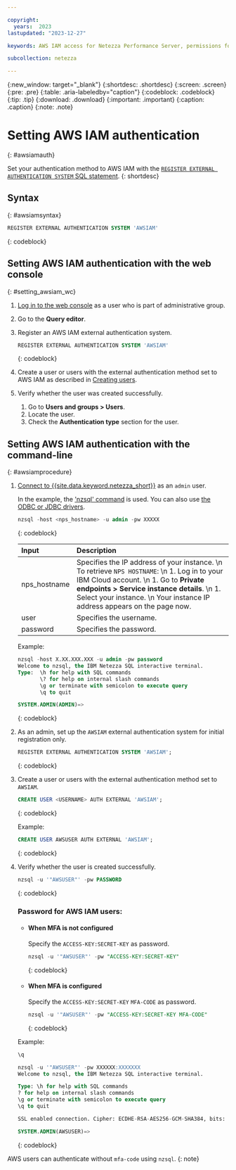 ```yaml
---

copyright:
  years:  2023
lastupdated: "2023-12-27"

keywords: AWS IAM access for Netezza Performance Server, permissions for Netezza Performance Server, identity and access management for Netezza Performance Server, roles for Netezza Performance Server, actions for Netezza Performance Server, assigning access for Netezza Performance Server

subcollection: netezza

---
```


{:new_window: target="_blank"}
{:shortdesc: .shortdesc}
{:screen: .screen}
{:pre: .pre}
{:table: .aria-labeledby="caption"}
{:codeblock: .codeblock}
{:tip: .tip}
{:download: .download}
{:important: .important}
{:caption: .caption}
{:note: .note}

# Setting AWS IAM authentication
{: #awsiamauth}

Set your authentication method to AWS IAM with the [`REGISTER EXTERNAL AUTHENTICATION SYSTEM` SQL statement](https://www.ibm.com/docs/en/netezza?topic=reference-register-external-authentication).
{: shortdesc}

## Syntax
{: #awsiamsyntax}

```sql
REGISTER EXTERNAL AUTHENTICATION SYSTEM 'AWSIAM'
```
{: codeblock}

## Setting AWS IAM authentication with the web console
{: #setting_awsiam_wc}

1. [Log in to the web console](/docs/netezza?topic=netezza-getstarted-console) as a user who is part of administrative group.
1. Go to the **Query editor**.
1. Register an AWS IAM external authentication system.

    ```sql
    REGISTER EXTERNAL AUTHENTICATION SYSTEM 'AWSIAM'
    ```
    {: codeblock}

1. Create a user or users with the external authentication method set to AWS IAM as described in [Creating users](/docs/netezza?topic=netezza-users-groups#create-users).
1. Verify whether the user was created successfully.

   1. Go to **Users and groups > Users**.
   1. Locate the user.
   1. Check the **Authentication type** section for the user.

## Setting AWS IAM authentication with the command-line
{: #awsiamprocedure}

1. [Connect to {{site.data.keyword.netezza_short}}](/docs/netezza?topic=netezza-connecting-overview) as an `admin` user.

   In the example, the ['nzsql' command](https://www.ibm.com/docs/en/netezza?topic=anpssbun-log-2) is used. You can also use [the ODBC or JDBC drivers](https://www.ibm.com/docs/en/netezza?topic=dls-overview-odbc-jdbc-ole-db-net-go-driver-3).

    ```sql
    nzsql -host <nps_hostname> -u admin -pw XXXXX
    ```
    {: codeblock}

   | Input          | Description |
   | :-----------   | :---------- |
   | nps_hostname    | Specifies the IP address of your instance.  \n To retrieve `NPS HOSTNAME`:  \n 1. Log in to your IBM Cloud account. \n 1. Go to **Private endpoints > Service instance details**. \n 1. Select your instance.  \n Your instance IP address appears on the page now.|
   | user           | Specifies the username.      |
   | password       | Specifies the password. |

   Example:

    ```sql
    nzsql -host X.XX.XXX.XXX -u admin -pw password
    Welcome to nzsql, the IBM Netezza SQL interactive terminal.
    Type:  \h for help with SQL commands
           \? for help on internal slash commands
           \g or terminate with semicolon to execute query
           \q to quit

    SYSTEM.ADMIN(ADMIN)=>
    ```
    {: codeblock}

1. As an admin, set up the `AWSIAM` external authentication system for initial registration only.

    ```sql
    REGISTER EXTERNAL AUTHENTICATION SYSTEM 'AWSIAM';
    ```
    {: codeblock}

1. Create a user or users with the external authentication method set to `AWSIAM`.

    ```sql
    CREATE USER <USERNAME> AUTH EXTERNAL 'AWSIAM';
    ```
    {: codeblock}

    Example:

    ```sql
    CREATE USER AWSUSER AUTH EXTERNAL 'AWSIAM';
    ```
    {: codeblock}

1. Verify whether the user is created successfully.

    ```sql
    nzsql -u '"AWSUSER"' -pw PASSWORD
    ```
    {: codeblock}

    ### Password for AWS IAM users:

    - #### When MFA is not configured

        Specify the `ACCESS-KEY:SECRET-KEY` as password.
        ```sql
        nzsql -u '"AWSUSER"' -pw "ACCESS-KEY:SECRET-KEY"
        ```
        {: codeblock}

    - #### When MFA is configured

        Specify the `ACCESS-KEY:SECRET-KEY` `MFA-CODE` as password.
        ```sql
        nzsql -u '"AWSUSER"' -pw "ACCESS-KEY:SECRET-KEY MFA-CODE"
        ```
        {: codeblock}

    Example:

    ```sql
    \q

    nzsql -u '"AWSUSER"' -pw XXXXXX:XXXXXXX
    Welcome to nzsql, the IBM Netezza SQL interactive terminal.

    Type: \h for help with SQL commands
    ? for help on internal slash commands
    \g or terminate with semicolon to execute query
    \q to quit

    SSL enabled connection. Cipher: ECDHE-RSA-AES256-GCM-SHA384, bits: 256, protocol: TLSv1.2

    SYSTEM.ADMIN(AWSUSER)=>
    ```
    {: codeblock}

AWS users can authenticate without `mfa-code` using `nzsql`.
{: note}
